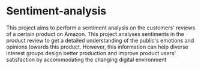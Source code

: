 # Sentiment-analysis
This project aims to perform a sentiment analysis on the customers' reviews of a certain product on Amazon. This project analyses sentiments in the product review to get a detailed understanding of the public's emotions and opinions towards this product. However, this information can help diverse interest groups design better production and improve product users' satisfaction by accommodating the changing digital environment
